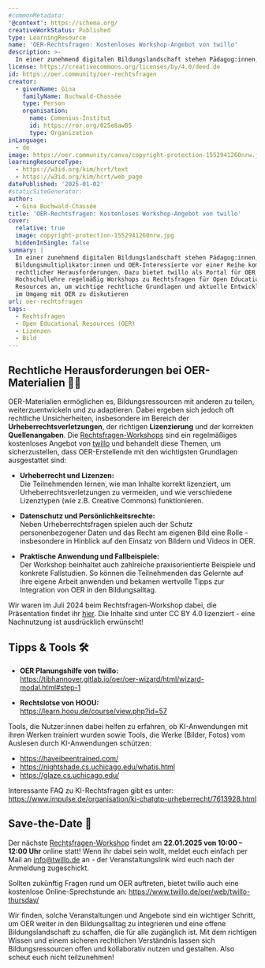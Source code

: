 ```yaml
---
#commonMetadata:
'@context': https://schema.org/
creativeWorkStatus: Published
type: LearningResource
name: 'OER-Rechtsfragen: Kostenloses Workshop-Angebot von twillo'
description: >-
  In einer zunehmend digitalen Bildungslandschaft stehen Pädagog:innen, Bildungsmultiplikator:innen und OER-Interessierte vor einer Reihe komplexer rechtlicher Herausforderungen. Dazu bietet twillo als Portal für OER in der Hochschullehre regelmäßig Workshops zu Rechtsfragen für Open Educational Resources an, um wichtige rechtliche Grundlagen und aktuelle Entwicklungen im Umgang mit OER zu diskutieren!
license: https://creativecommons.org/licenses/by/4.0/deed.de
id: https://oer.community/oer-rechtsfragen
creator:
  - givenName: Gina
    familyName: Buchwald-Chassée
    type: Person
    organisation:
      name: Comenius-Institut
      id: https://ror.org/025e8aw85
      type: Organization
inLanguage:
  - de
image: https://oer.community/canva/copyright-protection-1552941260nrw.jpg
learningResourceType:
  - https://w3id.org/kim/hcrt/text
  - https://w3id.org/kim/hcrt/web_page
datePublished: '2025-01-02'
#staticSiteGenerator:
author:
  - Gina Buchwald-Chassée
title: 'OER-Rechtsfragen: Kostenloses Workshop-Angebot von twillo'
cover:
  relative: true
  image: copyright-protection-1552941260nrw.jpg
  hiddenInSingle: false
summary: |
  In einer zunehmend digitalen Bildungslandschaft stehen Pädagog:innen,
  Bildungsmultiplikator:innen und OER-Interessierte vor einer Reihe komplexer
  rechtlicher Herausforderungen. Dazu bietet twillo als Portal für OER in der
  Hochschullehre regelmäßig Workshops zu Rechtsfragen für Open Educational
  Resources an, um wichtige rechtliche Grundlagen und aktuelle Entwicklungen
  im Umgang mit OER zu diskutieren
url: oer-rechtsfragen
tags:
  - Rechtsfragen
  - Open Educational Resources (OER)
  - Lizenzen
  - Bild
---
```


## Rechtliche Herausforderungen bei OER-Materialien 🧑‍⚖️

OER-Materialien ermöglichen es, Bildungsressourcen mit anderen zu teilen, weiterzuentwickeln und zu adaptieren. Dabei ergeben sich jedoch oft rechtliche Unsicherheiten, insbesondere im Bereich der **Urheberrechtsverletzungen**, der richtigen **Lizenzierung** und der korrekten **Quellenangaben**. Die [Rechtsfragen-Workshops](https://www.twillo.de/oer/web/rechtsfragen-workshop/) sind ein regelmäßiges kostenloses Angebot von [twillo](https://www.twillo.de/oer/web/) und behandelt diese Themen, um sicherzustellen, dass OER-Erstellende mit den wichtigsten Grundlagen ausgestattet sind:

- **Urheberrecht und Lizenzen:**  
Die Teilnehmenden lernen, wie man Inhalte korrekt lizenziert, um Urheberrechtsverletzungen zu vermeiden, und wie verschiedene Lizenztypen (wie z.B. Creative Commons) funktionieren.

- **Datenschutz und Persönlichkeitsrechte:**  
Neben Urheberrechtsfragen spielen auch der Schutz personenbezogener Daten und das Recht am eigenen Bild eine Rolle - insbesondere in Hinblick auf den Einsatz von Bildern und Videos in OER.

- **Praktische Anwendung und Fallbeispiele:**  
Der Workshop beinhaltet auch zahlreiche praxisorientierte Beispiele und konkrete Fallstudien. So können die Teilnehmenden das Gelernte auf ihre eigene Arbeit anwenden und bekamen wertvolle Tipps zur Integration von OER in den Bildungsalltag.

Wir waren im Juli 2024 beim Rechtsfragen-Workshop dabei, die Präsentation findet ihr [hier](https://uol.de/fileadmin/user_upload/lehre/Hochschuldidaktik/e-Didaktik/Mittagstreffen/2022/2022_02_02_Mittagstreffen_Spezial_2_FAQ_Rechtsfragen_rund_um_OER.pdf?v=1658133603). Die Inhalte sind unter CC BY 4.0 lizenziert - eine Nachnutzung ist ausdrücklich erwünscht!

## Tipps & Tools 🛠️

- **OER Planungshilfe von twillo:**  
https://tibhannover.gitlab.io/oer/oer-wizard/html/wizard-modal.html#step-1

- **Rechtslotse von HOOU:**  
https://learn.hoou.de/course/view.php?id=57

Tools, die Nutzer:innen dabei helfen zu erfahren, ob KI-Anwendungen mit ihren Werken trainiert wurden sowie Tools, die Werke (Bilder, Fotos) vom Auslesen durch KI-Anwendungen schützen:

- https://haveibeentrained.com/
- https://nightshade.cs.uchicago.edu/whatis.html
- https://glaze.cs.uchicago.edu/

Interessante FAQ zu KI-Rechtsfragen gibt es unter: https://www.impulse.de/organisation/ki-chatgtp-urheberrecht/7613928.html

## Save-the-Date 📅

Der nächste [Rechtsfragen-Workshop](https://www.twillo.de/oer/web/rechtsfragen-workshop-22-01-2025/) findet am **22.01.2025 von 10:00 – 12:00 Uhr** online statt! Wenn ihr dabei sein wollt, meldet euch einfach per Mail an info@twillo.de an - der Veranstaltungslink wird euch nach der Anmeldung zugeschickt.

Sollten zukünftig Fragen rund um OER auftreten, bietet twillo auch eine kostenlose Online-Sprechstunde an: https://www.twillo.de/oer/web/twillo-thursday/

Wir finden, solche Veranstaltungen und Angebote sind ein wichtiger Schritt, um OER weiter in den Bildungsalltag zu integrieren und eine offene Bildungslandschaft zu schaffen, die für alle zugänglich ist. Mit dem richtigen Wissen und einem sicheren rechtlichen Verständnis lassen sich Bildungsressourcen offen und kollaborativ nutzen und gestalten. Also scheut euch nicht teilzunehmen!
